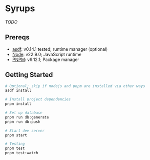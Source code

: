 # Syrups

_TODO_

## Prereqs

- [asdf](https://asdf-vm.com/guide/getting-started.html): v0.14.1 tested; runtime manager (optional)
- [Node](https://nodejs.org/en/download/package-manager): v22.9.0; JavaScript runtime
- [PNPM](https://pnpm.io/installation): v9.12.1; Package manager

## Getting Started

```bash
# Optional; skip if nodejs and pnpm are installed via other ways
asdf install

# Install project dependencies
pnpm install

# Set up database
pnpm run db:generate
pnpm run db:push

# Start dev server
pnpm start

# Testing
pnpm test
pnpm test:watch
```
